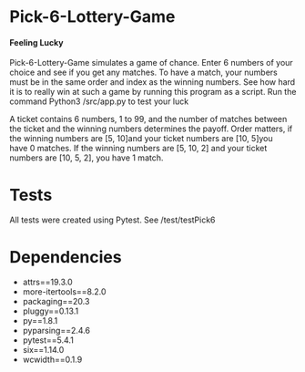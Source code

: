 # Pick-6-Lottery-Game
<h4>Feeling Lucky</h4>
Pick-6-Lottery-Game simulates a game of chance. Enter 6 numbers of your choice and see if you get any matches. To have a match, your numbers must be in the same order and index as the winning numbers. See how hard it is to really win at such a game by running this program as a script. Run the command Python3 /src/app.py to test your luck

A ticket contains 6 numbers, 1 to 99, and the number of matches between the ticket and the winning numbers determines the payoff. Order matters, if the winning numbers are [5, 10]and your ticket numbers are [10, 5]you have 0 matches. If the winning numbers are [5, 10, 2] and your ticket numbers are [10, 5, 2], you have 1 match.

<h1>Tests</h1>
<p>All tests were created using Pytest. See /test/testPick6
</p>
<h1>Dependencies</h1>
<ul>
  <li>attrs==19.3.0</li>
  <li>more-itertools==8.2.0</li>
  <li>packaging==20.3</li>
  <li>pluggy==0.13.1</li>
  <li>py==1.8.1</li>
  <li>pyparsing==2.4.6</li>
  <li>pytest==5.4.1</li>
  <li>six==1.14.0</li>
  <li>wcwidth==0.1.9</li>
</ul>
